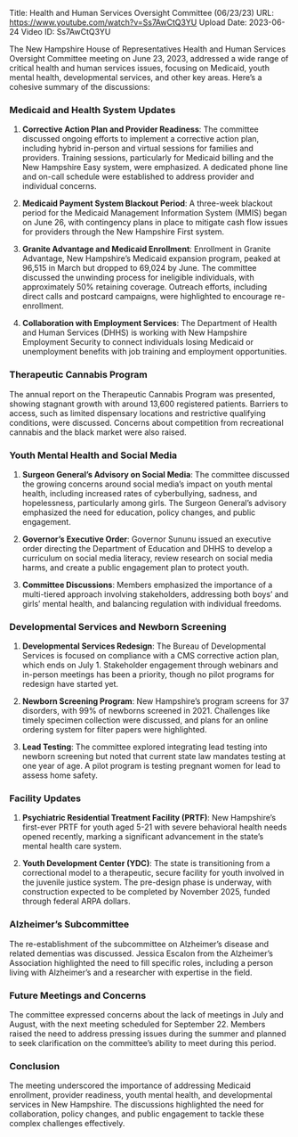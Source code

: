 Title: Health and Human Services Oversight Committee (06/23/23)
URL: https://www.youtube.com/watch?v=Ss7AwCtQ3YU
Upload Date: 2023-06-24
Video ID: Ss7AwCtQ3YU

The New Hampshire House of Representatives Health and Human Services Oversight Committee meeting on June 23, 2023, addressed a wide range of critical health and human services issues, focusing on Medicaid, youth mental health, developmental services, and other key areas. Here’s a cohesive summary of the discussions:

### **Medicaid and Health System Updates**
1. **Corrective Action Plan and Provider Readiness**: The committee discussed ongoing efforts to implement a corrective action plan, including hybrid in-person and virtual sessions for families and providers. Training sessions, particularly for Medicaid billing and the New Hampshire Easy system, were emphasized. A dedicated phone line and on-call schedule were established to address provider and individual concerns.

2. **Medicaid Payment System Blackout Period**: A three-week blackout period for the Medicaid Management Information System (MMIS) began on June 26, with contingency plans in place to mitigate cash flow issues for providers through the New Hampshire First system.

3. **Granite Advantage and Medicaid Enrollment**: Enrollment in Granite Advantage, New Hampshire’s Medicaid expansion program, peaked at 96,515 in March but dropped to 69,024 by June. The committee discussed the unwinding process for ineligible individuals, with approximately 50% retaining coverage. Outreach efforts, including direct calls and postcard campaigns, were highlighted to encourage re-enrollment.

4. **Collaboration with Employment Services**: The Department of Health and Human Services (DHHS) is working with New Hampshire Employment Security to connect individuals losing Medicaid or unemployment benefits with job training and employment opportunities.

### **Therapeutic Cannabis Program**
The annual report on the Therapeutic Cannabis Program was presented, showing stagnant growth with around 13,600 registered patients. Barriers to access, such as limited dispensary locations and restrictive qualifying conditions, were discussed. Concerns about competition from recreational cannabis and the black market were also raised.

### **Youth Mental Health and Social Media**
1. **Surgeon General’s Advisory on Social Media**: The committee discussed the growing concerns around social media’s impact on youth mental health, including increased rates of cyberbullying, sadness, and hopelessness, particularly among girls. The Surgeon General’s advisory emphasized the need for education, policy changes, and public engagement.

2. **Governor’s Executive Order**: Governor Sununu issued an executive order directing the Department of Education and DHHS to develop a curriculum on social media literacy, review research on social media harms, and create a public engagement plan to protect youth.

3. **Committee Discussions**: Members emphasized the importance of a multi-tiered approach involving stakeholders, addressing both boys’ and girls’ mental health, and balancing regulation with individual freedoms.

### **Developmental Services and Newborn Screening**
1. **Developmental Services Redesign**: The Bureau of Developmental Services is focused on compliance with a CMS corrective action plan, which ends on July 1. Stakeholder engagement through webinars and in-person meetings has been a priority, though no pilot programs for redesign have started yet.

2. **Newborn Screening Program**: New Hampshire’s program screens for 37 disorders, with 99% of newborns screened in 2021. Challenges like timely specimen collection were discussed, and plans for an online ordering system for filter papers were highlighted.

3. **Lead Testing**: The committee explored integrating lead testing into newborn screening but noted that current state law mandates testing at one year of age. A pilot program is testing pregnant women for lead to assess home safety.

### **Facility Updates**
1. **Psychiatric Residential Treatment Facility (PRTF)**: New Hampshire’s first-ever PRTF for youth aged 5-21 with severe behavioral health needs opened recently, marking a significant advancement in the state’s mental health care system.

2. **Youth Development Center (YDC)**: The state is transitioning from a correctional model to a therapeutic, secure facility for youth involved in the juvenile justice system. The pre-design phase is underway, with construction expected to be completed by November 2025, funded through federal ARPA dollars.

### **Alzheimer’s Subcommittee**
The re-establishment of the subcommittee on Alzheimer’s disease and related dementias was discussed. Jessica Escalon from the Alzheimer’s Association highlighted the need to fill specific roles, including a person living with Alzheimer’s and a researcher with expertise in the field.

### **Future Meetings and Concerns**
The committee expressed concerns about the lack of meetings in July and August, with the next meeting scheduled for September 22. Members raised the need to address pressing issues during the summer and planned to seek clarification on the committee’s ability to meet during this period.

### **Conclusion**
The meeting underscored the importance of addressing Medicaid enrollment, provider readiness, youth mental health, and developmental services in New Hampshire. The discussions highlighted the need for collaboration, policy changes, and public engagement to tackle these complex challenges effectively.